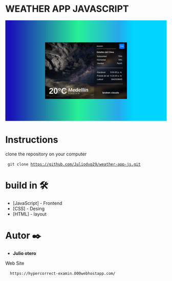 # WEATHER APP JAVASCRIPT


![Screenshot](weather_js.png)

# Instructions
<p>clone the repository on your computer</p>

<code> git clone https://github.com/Juliodvp29/weather-app-js.git  </code>

# build in 🛠️
* [JavaScript] - Frontend
* [CSS] - Desing
* [HTML] - layout

# Autor ✒️

* **Julio otero** 
<p>Web Site</p>
<code>  https://hypercorrect-examin.000webhostapp.com/  </code>

